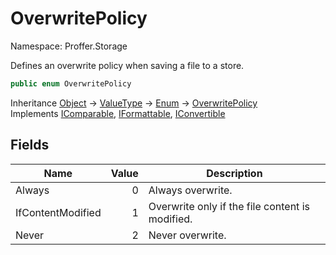 # OverwritePolicy

Namespace: Proffer.Storage

Defines an overwrite policy when saving a file to a store.

```csharp
public enum OverwritePolicy
```

Inheritance [Object](https://docs.microsoft.com/en-us/dotnet/api/system.object) → [ValueType](https://docs.microsoft.com/en-us/dotnet/api/system.valuetype) → [Enum](https://docs.microsoft.com/en-us/dotnet/api/system.enum) → [OverwritePolicy](./proffer.storage.overwritepolicy.md)<br>
Implements [IComparable](https://docs.microsoft.com/en-us/dotnet/api/system.icomparable), [IFormattable](https://docs.microsoft.com/en-us/dotnet/api/system.iformattable), [IConvertible](https://docs.microsoft.com/en-us/dotnet/api/system.iconvertible)

## Fields

| Name | Value | Description |
| --- | --: | --- |
| Always | 0 | Always overwrite. |
| IfContentModified | 1 | Overwrite only if the file content is modified. |
| Never | 2 | Never overwrite. |
